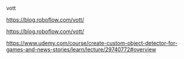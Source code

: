 vott

https://blog.roboflow.com/vott/

https://blog.roboflow.com/vott/


https://www.udemy.com/course/create-custom-object-detector-for-games-and-news-stories/learn/lecture/29740772#overview
